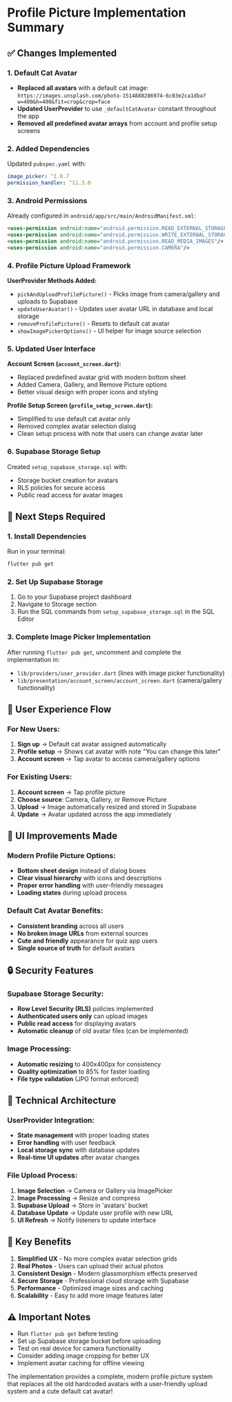 # Profile Picture Implementation Summary

## ✅ Changes Implemented

### 1. Default Cat Avatar
- **Replaced all avatars** with a default cat image: `https://images.unsplash.com/photo-1514888286974-6c03e2ca1dba?w=400&h=400&fit=crop&crop=face`
- **Updated UserProvider** to use `_defaultCatAvatar` constant throughout the app
- **Removed all predefined avatar arrays** from account and profile setup screens

### 2. Added Dependencies
Updated `pubspec.yaml` with:
```yaml
image_picker: ^1.0.7
permission_handler: ^11.3.0
```

### 3. Android Permissions
Already configured in `android/app/src/main/AndroidManifest.xml`:
```xml
<uses-permission android:name="android.permission.READ_EXTERNAL_STORAGE"/>
<uses-permission android:name="android.permission.WRITE_EXTERNAL_STORAGE"/>
<uses-permission android:name="android.permission.READ_MEDIA_IMAGES"/>
<uses-permission android:name="android.permission.CAMERA"/>
```

### 4. Profile Picture Upload Framework
**UserProvider Methods Added:**
- `pickAndUploadProfilePicture()` - Picks image from camera/gallery and uploads to Supabase
- `updateUserAvatar()` - Updates user avatar URL in database and local storage
- `removeProfilePicture()` - Resets to default cat avatar
- `showImagePickerOptions()` - UI helper for image source selection

### 5. Updated User Interface

**Account Screen (`account_screen.dart`):**
- Replaced predefined avatar grid with modern bottom sheet
- Added Camera, Gallery, and Remove Picture options
- Better visual design with proper icons and styling

**Profile Setup Screen (`profile_setup_screen.dart`):**
- Simplified to use default cat avatar only
- Removed complex avatar selection dialog
- Clean setup process with note that users can change avatar later

### 6. Supabase Storage Setup
Created `setup_supabase_storage.sql` with:
- Storage bucket creation for avatars
- RLS policies for secure access
- Public read access for avatar images

## 🔧 Next Steps Required

### 1. Install Dependencies
Run in your terminal:
```bash
flutter pub get
```

### 2. Set Up Supabase Storage
1. Go to your Supabase project dashboard
2. Navigate to Storage section
3. Run the SQL commands from `setup_supabase_storage.sql` in the SQL Editor

### 3. Complete Image Picker Implementation
After running `flutter pub get`, uncomment and complete the implementation in:
- `lib/providers/user_provider.dart` (lines with image picker functionality)
- `lib/presentation/account_screen/account_screen.dart` (camera/gallery functionality)

## 📱 User Experience Flow

### For New Users:
1. **Sign up** → Default cat avatar assigned automatically
2. **Profile setup** → Shows cat avatar with note "You can change this later"
3. **Account screen** → Tap avatar to access camera/gallery options

### For Existing Users:
1. **Account screen** → Tap profile picture
2. **Choose source**: Camera, Gallery, or Remove Picture
3. **Upload** → Image automatically resized and stored in Supabase
4. **Update** → Avatar updated across the app immediately

## 🎨 UI Improvements Made

### Modern Profile Picture Options:
- **Bottom sheet design** instead of dialog boxes
- **Clear visual hierarchy** with icons and descriptions
- **Proper error handling** with user-friendly messages
- **Loading states** during upload process

### Default Cat Avatar Benefits:
- **Consistent branding** across all users
- **No broken image URLs** from external sources
- **Cute and friendly** appearance for quiz app users
- **Single source of truth** for default avatars

## 🔒 Security Features

### Supabase Storage Security:
- **Row Level Security (RLS)** policies implemented
- **Authenticated users only** can upload images
- **Public read access** for displaying avatars
- **Automatic cleanup** of old avatar files (can be implemented)

### Image Processing:
- **Automatic resizing** to 400x400px for consistency
- **Quality optimization** to 85% for faster loading
- **File type validation** (JPG format enforced)

## 🚀 Technical Architecture

### UserProvider Integration:
- **State management** with proper loading states
- **Error handling** with user feedback
- **Local storage sync** with database updates
- **Real-time UI updates** after avatar changes

### File Upload Process:
1. **Image Selection** → Camera or Gallery via ImagePicker
2. **Image Processing** → Resize and compress
3. **Supabase Upload** → Store in 'avatars' bucket
4. **Database Update** → Update user profile with new URL
5. **UI Refresh** → Notify listeners to update interface

## 🎯 Key Benefits

1. **Simplified UX** - No more complex avatar selection grids
2. **Real Photos** - Users can upload their actual photos
3. **Consistent Design** - Modern glassmorphism effects preserved
4. **Secure Storage** - Professional cloud storage with Supabase
5. **Performance** - Optimized image sizes and caching
6. **Scalability** - Easy to add more image features later

## ⚠️ Important Notes

- Run `flutter pub get` before testing
- Set up Supabase storage bucket before uploading
- Test on real device for camera functionality
- Consider adding image cropping for better UX
- Implement avatar caching for offline viewing

The implementation provides a complete, modern profile picture system that replaces all the old hardcoded avatars with a user-friendly upload system and a cute default cat avatar!